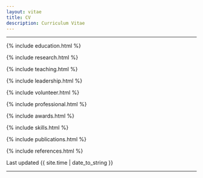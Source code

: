 ```yaml
---
layout: vitae
title: CV
description: Curriculum Vitae
---
```


<!--
title: "Curriculum Vitae"
author: "Sara E. Moore"
output:
  html_document:
    toc: true
-->

<!--
### Contact Information

<ul class="fa-ul">
<li><i class='fa-li fa fa-envelope-square'></i><a href="mailto:{{ site.email }}">{{ site.email }}</a></li>
<li><i class='fa-li fa fa-external-link-square'></i><a href="{{ site.url }}">{{ site.url }}</a></li>
</ul>

-->

---


<div class="vitae vitae-default">

{% include education.html %}

{% include research.html %}

{% include teaching.html %}

{% include leadership.html %}

{% include volunteer.html %}

{% include professional.html %}

{% include awards.html %}

{% include skills.html %}

{% include publications.html %}

{% include references.html %}


</div>

Last updated {{ site.time | date_to_string }}

---

